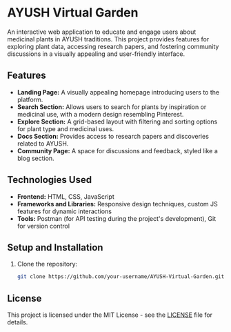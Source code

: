 
# AYUSH Virtual Garden  
An interactive web application to educate and engage users about medicinal plants in AYUSH traditions. This project provides features for exploring plant data, accessing research papers, and fostering community discussions in a visually appealing and user-friendly interface.

## Features  
- **Landing Page:** A visually appealing homepage introducing users to the platform.  
- **Search Section:** Allows users to search for plants by inspiration or medicinal use, with a modern design resembling Pinterest.  
- **Explore Section:** A grid-based layout with filtering and sorting options for plant type and medicinal uses.  
- **Docs Section:** Provides access to research papers and discoveries related to AYUSH.  
- **Community Page:** A space for discussions and feedback, styled like a blog section.  

## Technologies Used  
- **Frontend:** HTML, CSS, JavaScript  
- **Frameworks and Libraries:** Responsive design techniques, custom JS features for dynamic interactions  
- **Tools:** Postman (for API testing during the project's development), Git for version control  

## Setup and Installation  
1. Clone the repository:  
   ```bash
   git clone https://github.com/your-username/AYUSH-Virtual-Garden.git  

## License  
This project is licensed under the MIT License - see the [LICENSE](LICENSE) file for details.  

